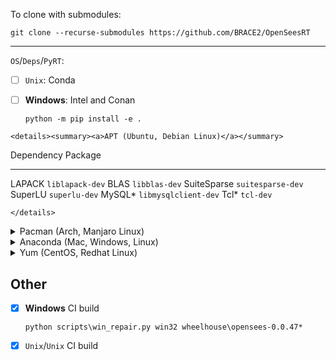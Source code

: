 

To clone with submodules:

```shell
git clone --recurse-submodules https://github.com/BRACE2/OpenSeesRT
```



----------------------------------------------------------



`OS`/`Deps`/`PyRT`:


- [ ] `Unix`: Conda



- [ ] **Windows**: Intel and Conan

  ```shell
  python -m pip install -e .
  ```




```{=html}
<details><summary><a>APT (Ubuntu, Debian Linux)</a></summary>
```
  Dependency    Package
  ------------- ----------------------
  LAPACK        `liblapack-dev`
  BLAS          `libblas-dev`
  SuiteSparse   `suitesparse-dev`
  SuperLU       `superlu-dev`
  MySQL\*       `libmysqlclient-dev`
  Tcl\*         `tcl-dev`

```{=html}
</details>
```

<details><summary><a>Pacman (Arch, Manjaro Linux)</a></summary>

The Pacman package manager

  Dependency    Package
  ------------- ---------------
  LAPACK        `lapack`
  BLAS          `blas`
  SuiteSparse   `suitesparse`
  SuperLU       `superlu`
  MySQL\*       `mariadb`
  Tcl\*         `tcl`


</details>


<details><summary><a>Anaconda (Mac, Windows, Linux)</a></summary>


  When using conda, you need to ensure that CMake only
  finds conda compilers. It is best to install the following packages

  ```shell
  conda install -c conda-forge fortran-compiler cxx-compiler c-compiler openblas
  ```
  Dependency    Package         Channel
  ------------- --------------- ---------------
  LAPACK        `lapack`        
  BLAS          `blas`          
  SuperLU       `superlu`       
  SuiteSparse   `suitesparse`   
  MySQL\*       `mysql`         `conda-forge`


</details>



</details>

<details><summary><a>Yum (CentOS, Redhat Linux)</a></summary>


  Dependency    Package
  ------------- ---------------
  LAPACK        `lapack-devel`
  MySQL\*       `mysql-devel`
  Tcl\*         `tcl-devel`


</details>



## Other

- [x] **Windows** CI build

  ```shell 
  python scripts\win_repair.py win32 wheelhouse\opensees-0.0.47*
  ```

- [x] `Unix`/`Unix` CI build
